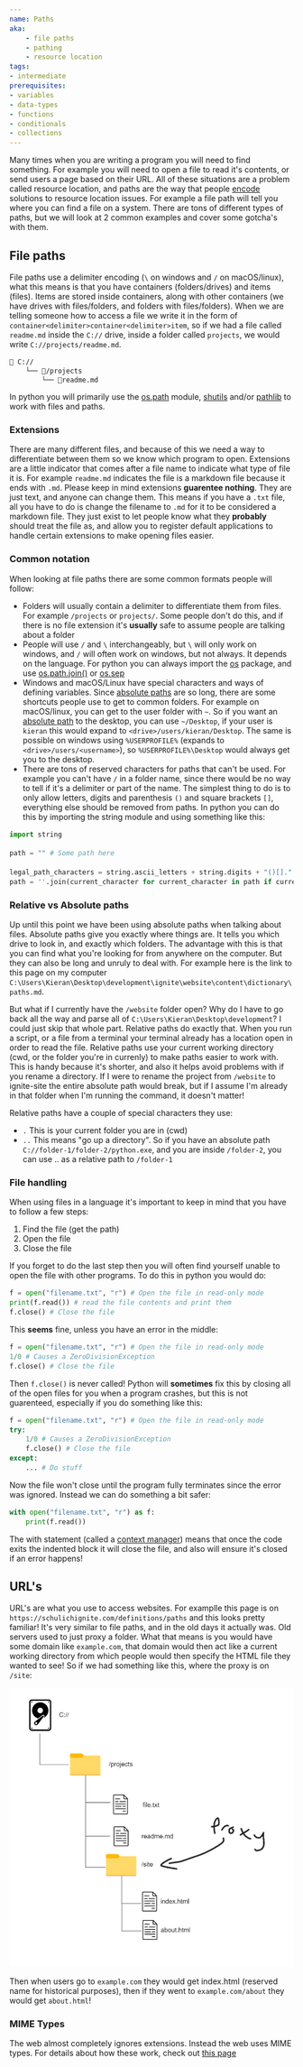 ```yaml
---
name: Paths
aka:
    - file paths
    - pathing
    - resource location
tags:
- intermediate
prerequisites:
- variables
- data-types
- functions
- conditionals
- collections
---
```


Many times when you are writing a program you will need to find something. For example you will need to open a file to read it's contents, or send users a page based on their URL. All of these situations are a problem called resource location, and paths are the way that people [encode](/definitions/encoding) solutions to resource location issues. For example a file path will tell you where you can find a file on a system. There are tons of different types of paths, but we will look at 2 common examples and cover some gotcha's with them.

## File paths

File paths use a delimiter encoding (`\` on windows and `/` on macOS/linux), what this means is that you have containers (folders/drives) and items (files). Items are stored inside containers, along with other containers (we have drives with files/folders, and folders with files/folders). When we are telling someone how to access a file we write it in the form of `container<delimiter>container<delimiter>item`, so if we had a file called `readme.md` inside the `C://` drive, inside a folder called `projects`, we would write `C://projects/readme.md`. 

```
💽 C://
    └── 📁/projects
        └── 📃readme.md
```

In python you will primarily use the [os.path](https://docs.python.org/3/library/os.path.html#module-os.path) module, [shutils](https://docs.python.org/3/library/shutil.html) and/or [pathlib](https://docs.python.org/3/library/pathlib.html#module-pathlib) to work with files and paths.

### Extensions

There are many different files, and because of this we need a way to differentiate between them so we know which program to open. Extensions are a little indicator that comes after a file name to indicate what type of file it is. For example `readme.md` indicates the file is a markdown file because it ends with `.md`. Please keep in mind extensions **guarentee nothing**. They are just text, and anyone can change them. This means if you have a `.txt` file, all you have to do is change the filename to `.md` for it to be considered a markdown file. They just exist to let people know what they **probably** should treat the file as, and allow you to register default applications to handle certain extensions to make opening files easier.

### Common notation

When looking at file paths there are some common formats people will follow:

- Folders will usually contain a delimiter to differentiate them from files. For example `/projects` or `projects/`. Some people don't do this, and if there is no file extension it's **usually** safe to assume people are talking about a folder
- People will use `/` and `\` interchangeably, but `\` will only work on windows, and `/` will often work on windows, but not always. It depends on the language. For python you can always import the [os](https://docs.python.org/3/library/os.html) package, and use [os.path.join()](https://docs.python.org/3/library/os.path.html#os.path.join) or [os.sep](https://docs.python.org/3/library/os.html#os.sep)
- Windows and macOS/Linux have special characters and ways of defining variables. Since [absolute paths](#relative-vs-absolute-paths) are so long, there are some shortcuts people use to get to common folders. For example on macOS/linux, you can get to the user folder with `~`. So if you want an [absolute path](#relative-vs-absolute-paths) to the desktop, you can use `~/Desktop`, if your user is `kieran` this would expand to `<drive>/users/kieran/Desktop`. The same is possible on windows using `%USERPROFILE%` (expands to `<drive>/users/<username>`), so `%USERPROFILE%\Desktop` would always get you to the desktop.
- There are tons of reserved characters for paths that can't be used. For example you can't have `/` in a folder name, since there would be no way to tell if it's a delimiter or part of the name. The simplest thing to do is to only allow letters, digits and parenthesis `()` and square brackets `[]`, everything else should be removed from paths. In python you can do this by importing the string module and using something like this:

```python
import string

path = "" # Some path here

legal_path_characters = string.ascii_letters + string.digits + "()[]." # Allowed characters in file path
path = ''.join(current_character for current_character in path if current_character in legal_path_characters)
```

### Relative vs Absolute paths

Up until this point we have been using absolute paths when talking about files. Absolute paths give you exactly where things are. It tells you which drive to look in, and exactly which folders. The advantage with this is that you can find what you're looking for from anywhere on the computer. But they can also be long and unruly to deal with. For example here is the link to this page on my computer `C:\Users\Kieran\Desktop\development\ignite\website\content\dictionary\paths.md`.

But what if I currently have the `/website` folder open? Why do I have to go back all the way and parse all of `C:\Users\Kieran\Desktop\development`? I could just skip that whole part. Relative paths do exactly that. When you run a script, or a file from a terminal your terminal already has a location open in order to read the file. Relative paths use your current working directory (cwd, or the folder you're in currenly) to make paths easier to work with. This is handy because it's shorter, and also it helps avoid problems with if you rename a directory. If I were to rename the project from `/website` to ignite-site the entire absolute path would break, but if I assume I'm already in that folder when I'm running the command, it doesn't matter!

Relative paths have a couple of special characters they use:

- `.` This is your current folder you are in (cwd)
- `..` This means "go up a directory". So if you have an absolute path `C://folder-1/folder-2/python.exe`, and you are inside `/folder-2`, you can use .. as a relative path to `/folder-1`

### File handling

When using files in a language it's important to keep in mind that you have to follow a few steps:

1. Find the file (get the path)
2. Open the file
3. Close the file

If you forget to do the last step then you will often find yourself unable to open the file with other programs. To do this in python you would do:

```python
f = open("filename.txt", "r") # Open the file in read-only mode
print(f.read()) # read the file contents and print them
f.close() # Close the file 
```

This **seems** fine, unless you have an error in the middle:

```python
f = open("filename.txt", "r") # Open the file in read-only mode
1/0 # Causes a ZeroDivisionException
f.close() # Close the file 
```

Then `f.close()` is never called! Python will **sometimes** fix this by closing all of the open files for you when a program crashes, but this is not guarenteed, especially if you do something like this:

```python
f = open("filename.txt", "r") # Open the file in read-only mode
try:
    1/0 # Causes a ZeroDivisionException
    f.close() # Close the file 
except:
    ... # Do stuff
```

Now the file won't close until the program fully terminates since the error was ignored. Instead we can do something a bit safer:

```python
with open("filename.txt", "r") as f:
    print(f.read())
```

The with statement (called a [context manager](https://realpython.com/python-with-statement/)) means that once the code exits the indented block it will close the file, and also will ensure it's closed if an error happens!

## URL's

URL's are what you use to access websites. For examplle this page is on `https://schulichignite.com/definitions/paths` and this looks pretty familiar! It's very similar to file paths, and in the old days it actually was. Old servers used to just proxy a folder. What that means is you would have some domain like `example.com`, that domain would then act like a current working directory from which people would then specify the HTML file they wanted to see! So if we had something like this, where the proxy is on `/site`:

![](/img/blog/paths/proxy.png)

Then when users go to `example.com` they would get index.html (reserved name for historical purposes), then if they went to `example.com/about` they would get `about.html`!

### MIME Types

The web almost completely ignores extensions. Instead the web uses MIME types. For details about how these work, check out [this page](/definitions/webpages#mime-types)
